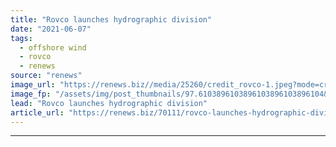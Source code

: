 ```yaml
---
title: "Rovco launches hydrographic division"
date: "2021-06-07"
tags: 
  - offshore wind
  - rovco
  - renews
source: "renews"
image_url: "https://renews.biz//media/25260/credit_rovco-1.jpeg?mode=crop&width=770&heightratio=0.6103896103896103896103896104&slimmage=true"
image_fp: "/assets/img/post_thumbnails/97.6103896103896103896103896104&slimmage=true"
lead: "Rovco launches hydrographic division"
article_url: "https://renews.biz/70111/rovco-launches-hydrographic-division/"
---
```


---
